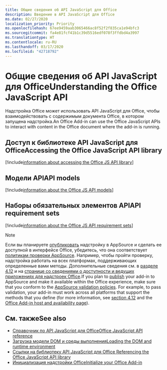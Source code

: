 ```yaml
---
title: Общие сведения об API JavaScript для Office
description: Введение в API JavaScript для Office
ms.date: 02/27/2020
localization_priority: Priority
ms.openlocfilehash: 67ee9459aab3065466ac8f52f2f835ca1e94bfc3
ms.sourcegitcommit: fa4e81fcf41b1c39d5516edf078f3ffdbd4a3997
ms.translationtype: HT
ms.contentlocale: ru-RU
ms.lasthandoff: 03/17/2020
ms.locfileid: "42718792"
---
```

# <a name="understanding-the-office-javascript-api"></a><span data-ttu-id="5743e-103">Общие сведения об API JavaScript для Office</span><span class="sxs-lookup"><span data-stu-id="5743e-103">Understanding the Office JavaScript API</span></span>

<span data-ttu-id="5743e-104">Надстройка Office может использовать API JavaScript для Office, чтобы взаимодействовать с содержимым документа Office, в котором запущена надстройка.</span><span class="sxs-lookup"><span data-stu-id="5743e-104">An Office Add-in can use the Office JavaScript APIs to interact with content in the Office document where the add-in is running.</span></span>

## <a name="accessing-the-office-javascript-api-library"></a><span data-ttu-id="5743e-105">Доступ к библиотеке API JavaScript для Office</span><span class="sxs-lookup"><span data-stu-id="5743e-105">Accessing the Office JavaScript API library</span></span>

[!include[information about accessing the Office JS API library](../includes/office-js-access-library.md)]

## <a name="api-models"></a><span data-ttu-id="5743e-106">Модели API</span><span class="sxs-lookup"><span data-stu-id="5743e-106">API models</span></span>

[!include[information about the Office JS API models](../includes/office-js-api-models.md)]

## <a name="api-requirement-sets"></a><span data-ttu-id="5743e-107">Наборы обязательных элементов API</span><span class="sxs-lookup"><span data-stu-id="5743e-107">API requirement sets</span></span>

[!include[information about the Office JS API requirement sets](../includes/office-js-requirement-sets.md)]

> [!NOTE]
> <span data-ttu-id="5743e-p101">Если вы планируете [опубликовать](../publish/publish.md) надстройку в AppSource и сделать ее доступной в интерфейсе Office, убедитесь, что она соответствует [политикам проверки AppSource](/office/dev/store/validation-policies). Например, чтобы пройти проверку, надстройка работать на всех платформах, поддерживающих определенные вами методы. Дополнительные сведения см. в [разделе 4.12](/office/dev/store/validation-policies#4-apps-and-add-ins-behave-predictably) и на [странице со сведениями о доступности и ведущих приложениях для надстроек Office](../overview/office-add-in-availability.md).</span><span class="sxs-lookup"><span data-stu-id="5743e-p101">If you plan to [publish](../publish/publish.md) your add-in to AppSource and make it available within the Office experience, make sure that you conform to the [AppSource validation policies](/office/dev/store/validation-policies). For example, to pass validation, your add-in must work across all platforms that support the methods that you define (for more information, see [section 4.12](/office/dev/store/validation-policies#4-apps-and-add-ins-behave-predictably) and the [Office Add-in host and availability page](../overview/office-add-in-availability.md)).</span></span> 

## <a name="see-also"></a><span data-ttu-id="5743e-110">См. также</span><span class="sxs-lookup"><span data-stu-id="5743e-110">See also</span></span>

- [<span data-ttu-id="5743e-111">Справочник по API JavaScript для Office</span><span class="sxs-lookup"><span data-stu-id="5743e-111">Office JavaScript API reference</span></span>](../reference/javascript-api-for-office.md)
- [<span data-ttu-id="5743e-112">Загрузка модели DOM и среды выполнения</span><span class="sxs-lookup"><span data-stu-id="5743e-112">Loading the DOM and runtime environment</span></span>](loading-the-dom-and-runtime-environment.md)
- [<span data-ttu-id="5743e-113">Ссылки на библиотеку API JavaScript для Office </span><span class="sxs-lookup"><span data-stu-id="5743e-113">Referencing the Office JavaScript API library</span></span>](referencing-the-javascript-api-for-office-library-from-its-cdn.md)
- [<span data-ttu-id="5743e-114">Инициализация надстройки Office</span><span class="sxs-lookup"><span data-stu-id="5743e-114">Initialize your Office Add-in</span></span>](initialize-add-in.md)
